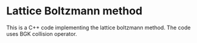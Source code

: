 # Lattice Boltzmann method 

This is a C++ code implementing the lattice boltzmann method. 
The code uses BGK collision operator. 



